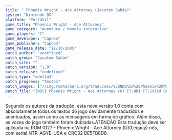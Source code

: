 ```yaml
---
title: " Phoenix Wright - Ace Attorney (Jacutem Sabão)"
system: "Nintendo DS"
platform: "Portátil"
game_title: "Phoenix Wright - Ace Attorney"
game_category: "Aventura / Novela interativa"
game_players: "1"
game_developer: "Capcom"
game_publisher: "Capcom"
game_release_date: "12/10/2005"
patch_author: "undefined"
patch_group: "Jacutem Sabão"
patch_site: ""
patch_version: "1.0"
patch_release: "undefined"
patch_type: "xdelta3"
patch_progress: "Textos"
patch_images: ["//img.romhackers.org/traducoes/%5BNDS%5D%20Phoenix%20Wright%20-%20Ace%20Attorney%20-%20Jacutem%20Sab%C3%A3o%20-%201.jpg","//img.romhackers.org/traducoes/%5BNDS%5D%20Phoenix%20Wright%20-%20Ace%20Attorney%20-%20Jacutem%20Sab%C3%A3o%20-%202.jpg","//img.romhackers.org/traducoes/%5BNDS%5D%20Phoenix%20Wright%20-%20Ace%20Attorney%20-%20Jacutem%20Sab%C3%A3o%20-%203.jpg"]
patch_file: "[NDS] Phoenix Wright - Ace Attorney (U) [T-BR] [T-Solid One e grande elenco G-Jacutem Sabão] [V-1.0 A-2018].zip"
---
```

Segundo os autores da tradução, esta nova versão 1.0 conta com absolutamente todos os textos do jogo devidamente traduzidos e acentuados, assim como as mensagens em forma de gráfico. Além disso, as vozes do jogo também foram dubladas.ATENÇÃO:Esta tradução deve ser aplicada na ROM 0127 - Phoenix Wright - Ace Attorney (U)(Legacy).nds, com serial NTR-AGYE-USA e CRC32 BE5FB8D8.